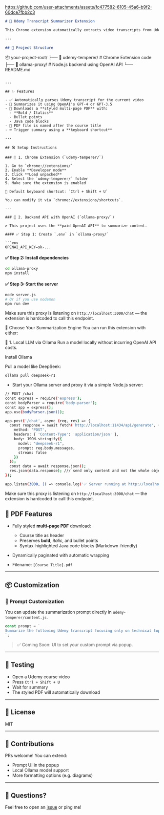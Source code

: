 https://github.com/user-attachments/assets/fc477582-6105-45a6-b9f2-60dce7fbb2c3
```markdown
# 🧠 Udemy Transcript Summarizer Extension

This Chrome extension automatically extracts video transcripts from Udemy course pages, summarizes them using a backend powered by OpenAI's GPT API, and downloads a well-formatted multi-page PDF.

---

## 📁 Project Structure

```

📦 your-project-root/
├── 📁 udemy-temperer/      # Chrome Extension code
├── 📁 ollama-proxy/        # Node.js backend using OpenAI API
└── README.md

````

---

## ✨ Features

- ✅ Automatically parses Udemy transcript for the current video
- 💬 Summarizes it using OpenAI's GPT-4 or GPT-3.5
- 📄 Downloads a **styled multi-page PDF** with:
  - **Bold / Italics**
  - Bullet points
  - Java code blocks
- 📛 PDF file is named after the course title
- ⌨️ Trigger summary using a **keyboard shortcut**

---

## 🛠 Setup Instructions

### 🔧 1. Chrome Extension (`udemy-temperer/`)

1. Go to `chrome://extensions/`
2. Enable **Developer mode**
3. Click **Load unpacked**
4. Select the `udemy-temperer/` folder
5. Make sure the extension is enabled

📌 Default keyboard shortcut: `Ctrl + Shift + U`

You can modify it via `chrome://extensions/shortcuts`.

---

### 🧠 2. Backend API with OpenAI (`ollama-proxy/`)

> This project uses the **paid OpenAI API** to summarize content.

#### ✅ Step 1: Create `.env` in `ollama-proxy/`

```env
OPENAI_API_KEY=sk-...
````

#### ✅ Step 2: Install dependencies

```bash
cd ollama-proxy
npm install
```

#### ✅ Step 3: Start the server

```bash
node server.js
# Or if you use nodemon
npm run dev
```

Make sure this proxy is listening on `http://localhost:3000/chat` — the extension is hardcoded to call this endpoint.

🧠 Choose Your Summarization Engine
You can run this extension with either:

🔌 1. Local LLM via Ollama
Run a model locally without incurring OpenAI API costs.

Install Ollama

Pull a model like DeepSeek:
```bash
ollama pull deepseek-r1
```
* Start your Ollama server and proxy it via a simple Node.js server:
```bash
// POST /chat
const express = require('express');
const bodyParser = require('body-parser');
const app = express();
app.use(bodyParser.json());

app.post('/chat', async (req, res) => {
  const response = await fetch('http://localhost:11434/api/generate', {
    method: 'POST',
    headers: { 'Content-Type': 'application/json' },
    body: JSON.stringify({
      model: "deepseek-r1",
      prompt: req.body.messages,
      stream: false
    })
  });
  const data = await response.json();
  res.json(data.response); /// send only content and not the whole object
});

app.listen(3000, () => console.log('✅ Server running at http://localhost:3000'));

```
Make sure this proxy is listening on `http://localhost:3000/chat` — the extension is hardcoded to call this endpoint.

## 📄 PDF Features

* Fully styled **multi-page PDF** download:

  * Course title as header
  * Preserves **bold**, *italic*, and bullet points
  * Syntax-highlighted Java code blocks (Markdown-friendly)
* Dynamically paginated with automatic wrapping
* Filename: `[Course Title].pdf`

---

## 📦 Customization

### 🧠 Prompt Customization

You can update the summarization prompt directly in `udemy-temperer/content.js`.

```js
const prompt = `
Summarize the following Udemy transcript focusing only on technical topics...
`;
```

> ✅ Coming Soon: UI to set your custom prompt via popup.

---

## 🧪 Testing

* Open a Udemy course video
* Press `Ctrl + Shift + U`
* Wait for summary
* The styled PDF will automatically download

---

## 📜 License

MIT

---

## 🤝 Contributions

PRs welcome! You can extend:

* Prompt UI in the popup
* Local Ollama model support
* More formatting options (e.g. diagrams)

---

## 💬 Questions?

Feel free to open an [issue](https://github.com/jhil27/Udemy_video_summeriser/issues) or ping me!
```

